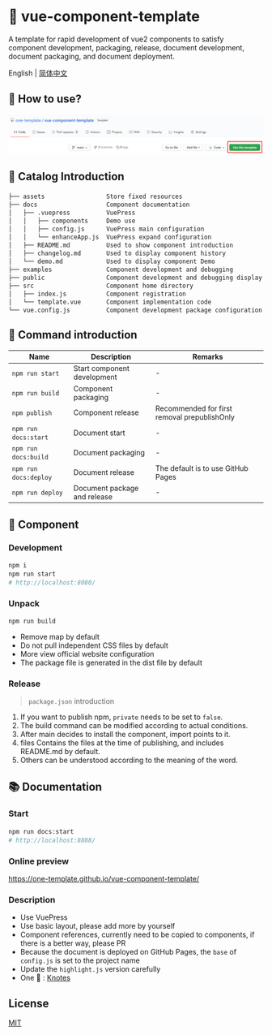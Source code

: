 # 🌈 vue-component-template

A template for rapid development of vue2 components to satisfy component development, packaging, release, document development, document packaging, and document deployment.

English | [简体中文](./README.zh-CN.md)

## 💖 How to use?

![](./assets/1.png)

## 💎 Catalog Introduction

```
├── assets                 Store fixed resources
├── docs                   Component documentation
│   ├── .vuepress          VuePress
│   │   ├── components     Demo use
│   │   ├── config.js      VuePress main configuration
│   │   └── enhanceApp.js  VuePress expand configuration
│   ├── README.md          Used to show component introduction
│   ├── changelog.md       Used to display component history
│   └── demo.md            Used to display component Demo
├── examples               Component development and debugging
├── public                 Component development and debugging display
├── src                    Component home directory
│   ├── index.js           Component registration
│   └── template.vue       Component implementation code
└── vue.config.js          Component development package configuration
```

## 🤖 Command introduction

| Name | Description | Remarks |
| -- | -- | -- |
| `npm run start` | Start component development | - |
| `npm run build` | Component packaging | - |
| `npm publish` | Component release | Recommended for first removal prepublishOnly |
| `npm run docs:start` | Document start | - |
| `npm run docs:build` | Document packaging | - |
| `npm run docs:deploy` | Document release | The default is to use GitHub Pages |
| `npm run deploy` | Document package and release | - |

## 🍭 Component

### Development

```bash
npm i
npm run start
# http://localhost:8080/
```

### Unpack

```bash
npm run build
```

- Remove map by default
- Do not pull independent CSS files by default
- More view official website configuration
- The package file is generated in the dist file by default

### Release

> `package.json` introduction

1. If you want to publish npm, `private` needs to be set to `false`.
2. The build command can be modified according to actual conditions.
3. After main decides to install the component, import points to it.
4. files Contains the files at the time of publishing, and includes README.md by default.
5. Others can be understood according to the meaning of the word.

## 📚 Documentation

### Start

```bash
npm run docs:start
# http://localhost:8888/
```

### Online preview

https://one-template.github.io/vue-component-template/

### Description

- Use VuePress
- Use basic layout, please add more by yourself
- Component references, currently need to be copied to components, if there is a better way, please PR
- Because the document is deployed on GitHub Pages, the `base` of `config.js` is set to the project name
- Update the `highlight.js` version carefully
- One 🌰 : [Knotes](https://github.com/xrkffgg/Knotes)

## License

[MIT](https://github.com/one-template/vue-component-template/blob/main/LICENSE)
